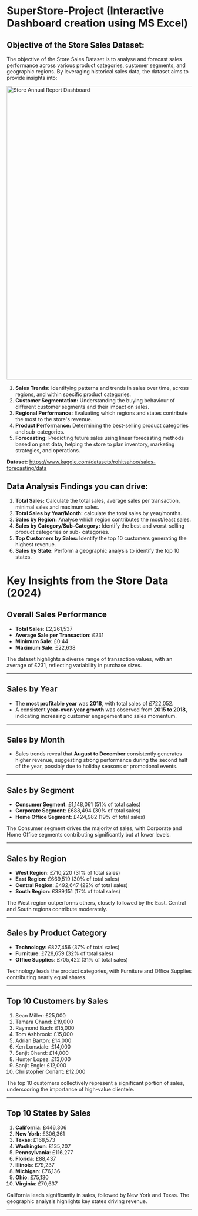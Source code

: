 # SuperStore-Project (Interactive Dashboard creation using MS Excel)
## Objective of the Store Sales Dataset:

The objective of the Store Sales Dataset is to analyse and forecast sales performance across various product categories, customer segments, and geographic regions. By leveraging historical sales data, the dataset aims to provide insights into:

<img width="800" alt="Store Annual Report Dashboard" src="https://github.com/user-attachments/assets/af8ebf94-9e72-4d49-8834-232644587526" />

1.	**Sales Trends:** Identifying patterns and trends in sales over time, across regions, and within specific product categories.
2.	**Customer Segmentation:** Understanding the buying behaviour of different customer segments and their impact on sales.
3.	**Regional Performance:** Evaluating which regions and states contribute the most to the store's revenue.
4.	**Product Performance:** Determining the best-selling product categories and sub-categories.
5.	**Forecasting:** Predicting future sales using linear forecasting methods based on past data, helping the store to plan inventory, marketing strategies, and operations.

**Dataset:** https://www.kaggle.com/datasets/rohitsahoo/sales-forecasting/data

## Data Analysis Findings you can drive:

1. **Total Sales:** Calculate the total sales, average sales per transaction, minimal sales and maximum sales.
2. **Total Sales by Year/Month:** calculate the total sales by year/months.
3. **Sales by Region:** Analyse which region contributes the most/least sales.
4. **Sales by Category/Sub-Category:** Identify the best and worst-selling product categories or sub-  categories.
5. **Top Customers by Sales:** Identify the top 10 customers generating the highest revenue.
6. **Sales by State:** Perform a geographic analysis to identify the top 10 states.

# Key Insights from the Store Data (2024)

## Overall Sales Performance
- **Total Sales**: £2,261,537  
- **Average Sale per Transaction**: £231  
- **Minimum Sale**: £0.44  
- **Maximum Sale**: £22,638  

The dataset highlights a diverse range of transaction values, with an average of £231, reflecting variability in purchase sizes.

---

## Sales by Year
- The **most profitable year** was **2018**, with total sales of £722,052.  
- A consistent **year-over-year growth** was observed from **2015 to 2018**, indicating increasing customer engagement and sales momentum.

---

## Sales by Month
- Sales trends reveal that **August to December** consistently generates higher revenue, suggesting strong performance during the second half of the year, possibly due to holiday seasons or promotional events.

---

## Sales by Segment
- **Consumer Segment**: £1,148,061 (51% of total sales)  
- **Corporate Segment**: £688,494 (30% of total sales)  
- **Home Office Segment**: £424,982 (19% of total sales)  

The Consumer segment drives the majority of sales, with Corporate and Home Office segments contributing significantly but at lower levels.

---

## Sales by Region
- **West Region**: £710,220 (31% of total sales)  
- **East Region**: £669,519 (30% of total sales)  
- **Central Region**: £492,647 (22% of total sales)  
- **South Region**: £389,151 (17% of total sales)  

The West region outperforms others, closely followed by the East. Central and South regions contribute moderately.

---

## Sales by Product Category
- **Technology**: £827,456 (37% of total sales)  
- **Furniture**: £728,659 (32% of total sales)  
- **Office Supplies**: £705,422 (31% of total sales)  

Technology leads the product categories, with Furniture and Office Supplies contributing nearly equal shares.

---

## Top 10 Customers by Sales
1. Sean Miller: £25,000  
2. Tamara Chand: £19,000  
3. Raymond Buch: £15,000  
4. Tom Ashbrook: £15,000  
5. Adrian Barton: £14,000  
6. Ken Lonsdale: £14,000  
7. Sanjit Chand: £14,000  
8. Hunter Lopez: £13,000  
9. Sanjit Engle: £12,000  
10. Christopher Conant: £12,000  

The top 10 customers collectively represent a significant portion of sales, underscoring the importance of high-value clientele.

---

## Top 10 States by Sales
1. **California**: £446,306  
2. **New York**: £306,361 
3. **Texas**: £168,573  
4. **Washington**: £135,207  
5. **Pennsylvania**: £116,277  
6. **Florida**: £88,437  
7. **Illinois**: £79,237  
8. **Michigan**: £76,136  
9. **Ohio**: £75,130  
10. **Virginia**: £70,637  

California leads significantly in sales, followed by New York and Texas. The geographic analysis highlights key states driving revenue.

---

